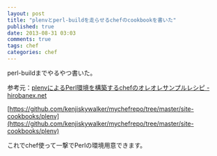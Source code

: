 ```yaml
---
layout: post
title: "plenvとperl-buildを走らせるchefのcookbookを書いた"
published: true
date: 2013-08-31 03:03
comments: true
tags: chef
categories: chef
---
```


perl-buildまでやるやつ書いた。


参考元：[plenvによるPerl環境を構築するchefのオレオレサンプルレシピ - hirobanex.net](http://hirobanex.net/article/2013/06/1372382206)


[https://github.com/kenjiskywalker/mychefrepo/tree/master/site-cookbooks/plenv](https://github.com/kenjiskywalker/mychefrepo/tree/master/site-cookbooks/plenv)  
  
これでchef使って一撃でPerlの環境用意できます。  
